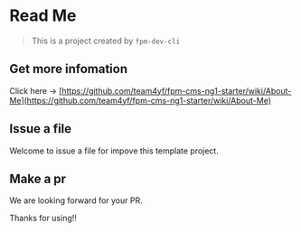 # Read Me

> This is a project created by `fpm-dev-cli`

## Get more infomation

Click here -> [https://github.com/team4yf/fpm-cms-ng1-starter/wiki/About-Me](https://github.com/team4yf/fpm-cms-ng1-starter/wiki/About-Me)

## Issue a file 

Welcome to issue a file for impove this template project.


## Make a pr

We are looking forward for your PR.

Thanks for using!!

